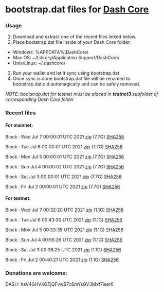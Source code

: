 # bootstrap.dat files for [Dash Core](https://github.com/dashpay/dash)

### Usage

1. Download and extract one of the recent files linked below.
2. Place bootstrap.dat file inside of your Dash Core folder:
 - Windows: %APPDATA%\DashCore\
 - Mac OS: ~/Library/Application Support/DashCore/
 - Unix/Linux: ~/.dashcore/
3. Run your wallet and let it sync using bootstrap.dat
4. Once sync is done bootstrap.dat file will be renamed to bootstrap.dat.old automagically and can be safely removed.

_NOTE: bootstrap.dat for testnet must be placed in **testnet3** subfolder of corresponding Dash Core folder_

### Recent files

#### For mainnet:

Block [](https://insight.dash.org/insight/block/): Wed Jul  7 00:00:01 UTC 2021 [zip](https://dash-bootstrap.ams3.digitaloceanspaces.com/mainnet/2021-07-07/bootstrap.dat.zip) (7.7G) [SHA256](https://dash-bootstrap.ams3.digitaloceanspaces.com/mainnet/2021-07-07/sha256.txt)

Block [](https://insight.dash.org/insight/block/): Tue Jul  6 00:00:01 UTC 2021 [zip](https://dash-bootstrap.ams3.digitaloceanspaces.com/mainnet/2021-07-06/bootstrap.dat.zip) (7.7G) [SHA256](https://dash-bootstrap.ams3.digitaloceanspaces.com/mainnet/2021-07-06/sha256.txt)

Block [](https://insight.dash.org/insight/block/): Mon Jul  5 00:00:01 UTC 2021 [zip](https://dash-bootstrap.ams3.digitaloceanspaces.com/mainnet/2021-07-05/bootstrap.dat.zip) (7.7G) [SHA256](https://dash-bootstrap.ams3.digitaloceanspaces.com/mainnet/2021-07-05/sha256.txt)

Block [](https://insight.dash.org/insight/block/): Sun Jul  4 00:00:02 UTC 2021 [zip](https://dash-bootstrap.ams3.digitaloceanspaces.com/mainnet/2021-07-04/bootstrap.dat.zip) (7.7G) [SHA256](https://dash-bootstrap.ams3.digitaloceanspaces.com/mainnet/2021-07-04/sha256.txt)

Block [](https://insight.dash.org/insight/block/): Sat Jul  3 00:00:01 UTC 2021 [zip](https://dash-bootstrap.ams3.digitaloceanspaces.com/mainnet/2021-07-03/bootstrap.dat.zip) (7.7G) [SHA256](https://dash-bootstrap.ams3.digitaloceanspaces.com/mainnet/2021-07-03/sha256.txt)

Block [](https://insight.dash.org/insight/block/): Fri Jul  2 00:00:01 UTC 2021 [zip](https://dash-bootstrap.ams3.digitaloceanspaces.com/mainnet/2021-07-02/bootstrap.dat.zip) (7.7G) [SHA256](https://dash-bootstrap.ams3.digitaloceanspaces.com/mainnet/2021-07-02/sha256.txt)


#### For testnet:

Block [](https://testnet-insight.dashevo.org/insight/block/): Wed Jul  7 00:32:20 UTC 2021 [zip](https://dash-bootstrap.ams3.digitaloceanspaces.com/testnet/2021-07-07/bootstrap.dat.zip) (1.1G) [SHA256](https://dash-bootstrap.ams3.digitaloceanspaces.com/testnet/2021-07-07/sha256.txt)

Block [](https://testnet-insight.dashevo.org/insight/block/): Tue Jul  6 00:43:30 UTC 2021 [zip](https://dash-bootstrap.ams3.digitaloceanspaces.com/testnet/2021-07-06/bootstrap.dat.zip) (1.1G) [SHA256](https://dash-bootstrap.ams3.digitaloceanspaces.com/testnet/2021-07-06/sha256.txt)

Block [](https://testnet-insight.dashevo.org/insight/block/): Mon Jul  5 00:33:35 UTC 2021 [zip](https://dash-bootstrap.ams3.digitaloceanspaces.com/testnet/2021-07-05/bootstrap.dat.zip) (1.1G) [SHA256](https://dash-bootstrap.ams3.digitaloceanspaces.com/testnet/2021-07-05/sha256.txt)

Block [](https://testnet-insight.dashevo.org/insight/block/): Sun Jul  4 00:55:26 UTC 2021 [zip](https://dash-bootstrap.ams3.digitaloceanspaces.com/testnet/2021-07-04/bootstrap.dat.zip) (1.1G) [SHA256](https://dash-bootstrap.ams3.digitaloceanspaces.com/testnet/2021-07-04/sha256.txt)

Block [](https://testnet-insight.dashevo.org/insight/block/): Sat Jul  3 00:38:25 UTC 2021 [zip](https://dash-bootstrap.ams3.digitaloceanspaces.com/testnet/2021-07-03/bootstrap.dat.zip) (1.1G) [SHA256](https://dash-bootstrap.ams3.digitaloceanspaces.com/testnet/2021-07-03/sha256.txt)

Block [](https://testnet-insight.dashevo.org/insight/block/): Fri Jul  2 00:40:21 UTC 2021 [zip](https://dash-bootstrap.ams3.digitaloceanspaces.com/testnet/2021-07-02/bootstrap.dat.zip) (1.1G) [SHA256](https://dash-bootstrap.ams3.digitaloceanspaces.com/testnet/2021-07-02/sha256.txt)


### Donations are welcome:

DASH: XsV4GHVKGTjQFvwB7c6mYsGV3Mxf7iser6
